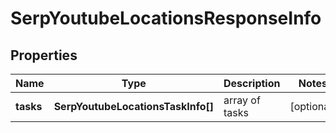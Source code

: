 # SerpYoutubeLocationsResponseInfo

## Properties

| Name | Type | Description | Notes |
|------------ | ------------- | ------------- | -------------|
**tasks** | **SerpYoutubeLocationsTaskInfo[]** | array of tasks |[optional]|